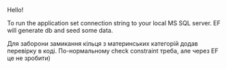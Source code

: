 Hello!

To run the application set connection string to your local MS SQL server. 
EF will generate db and seed some data.

Для заборони замикання кільця з материнських категорій додав перевірку в коді. По-нормальному check constraint треба, але через EF це не зробити) 
